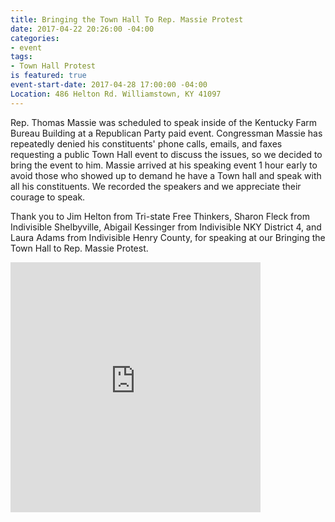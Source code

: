 ```yaml
---
title: Bringing the Town Hall To Rep. Massie Protest
date: 2017-04-22 20:26:00 -04:00
categories:
- event
tags:
- Town Hall Protest
is featured: true
event-start-date: 2017-04-28 17:00:00 -04:00
Location: 486 Helton Rd. Williamstown, KY 41097
---
```


Rep. Thomas Massie was scheduled to speak inside of the Kentucky Farm Bureau Building at a Republican Party paid event. Congressman Massie has repeatedly denied his constituents' phone calls, emails, and faxes requesting a public Town Hall event to discuss the issues, so we decided to bring the event to him. Massie arrived at his speaking event 1 hour early to avoid those who showed up to demand he have a Town hall and speak with all his constituents. We recorded the speakers and we appreciate their courage to speak.

Thank you to Jim Helton from Tri-state Free Thinkers, Sharon Fleck from Indivisible Shelbyville, Abigail Kessinger from Indivisible NKY District 4, and Laura Adams from Indivisible Henry County, for speaking at our Bringing the Town Hall to Rep. Massie Protest.

<iframe src="https://www.facebook.com/plugins/video.php?href=https%3A%2F%2Fwww.facebook.com%2FIndivisibleNKYDistrict4%2Fvideos%2F1385091611537066%2F&show_text=0&width=400" width="400" height="400" style="border:none;overflow:hidden" scrolling="no" frameborder="0" allowTransparency="true" allowFullScreen="true"></iframe>